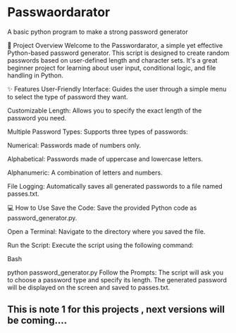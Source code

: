# Passwaordarator
A basic python program to make a strong password generator

🔑 Project Overview
Welcome to the Passwordarator, a simple yet effective Python-based password generator. This script is designed to create random passwords based on user-defined length and character sets. It's a great beginner project for learning about user input, conditional logic, and file handling in Python.

✨ Features
User-Friendly Interface: Guides the user through a simple menu to select the type of password they want.

Customizable Length: Allows you to specify the exact length of the password you need.

Multiple Password Types: Supports three types of passwords:

Numerical: Passwords made of numbers only.

Alphabetical: Passwords made of uppercase and lowercase letters.

Alphanumeric: A combination of letters and numbers.

File Logging: Automatically saves all generated passwords to a file named passes.txt.

💻 How to Use
Save the Code: Save the provided Python code as password_generator.py.

Open a Terminal: Navigate to the directory where you saved the file.

Run the Script: Execute the script using the following command:

Bash

python password_generator.py
Follow the Prompts: The script will ask you to choose a password type and specify its length. The generated password will be displayed on the screen and saved to passes.txt.

## This is note 1 for this projects , next versions will be coming....
